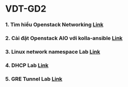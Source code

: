 # VDT-GD2

### 1. Tìm hiểu Openstack Networking [Link](https://github.com/duongtm3102/VDT-GD2/blob/main/neutron.md)

### 2. Cài đặt Openstack AIO với kolla-ansible [Link](https://github.com/duongtm3102/VDT-GD2/tree/main/openstackAIO)

### 3. Linux network namespace Lab [Link](https://github.com/duongtm3102/VDT-GD2/tree/main/NetworkNamespace)

### 4. DHCP Lab [Link](https://github.com/duongtm3102/VDT-GD2/tree/main/DHCPLab)

### 5. GRE Tunnel Lab [Link](https://github.com/duongtm3102/VDT-GD2/tree/main/GRETunnel)
